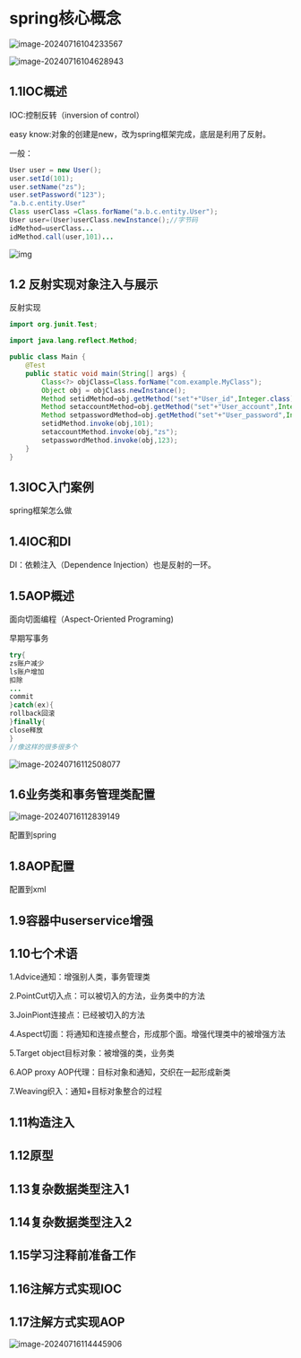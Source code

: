 # spring核心概念

![image-20240716104233567](D:/Blog/source/_posts/杂题结论/image-20240716104233567.png)

![image-20240716104628943](D:/Blog/source/_posts/杂题结论/image-20240716104628943.png)

## 1.1IOC概述

IOC:控制反转（inversion of control）

easy know:对象的创建是new，改为spring框架完成，底层是利用了反射。

一般：

```java
User user = new User();
user.setId(101);
user.setName("zs");
user.setPassword("123");
"a.b.c.entity.User"
Class userClass =Class.forName("a.b.c.entity.User");
User user=(User)userClass.newInstance();//字节码
idMethod=userClass...
idMethod.call(user,101)...
```

![img](https://img-blog.csdn.net/20170513133210763)

## 1.2 反射实现对象注入与展示

反射实现

```java
import org.junit.Test;

import java.lang.reflect.Method;

public class Main {
    @Test
    public static void main(String[] args) {
        Class<?> objClass=Class.forName("com.example.MyClass");
        Object obj = objClass.newInstance();
        Method setidMethod=obj.getMethod("set"+"User_id",Integer.class);
        Method setaccountMethod=obj.getMethod("set"+"User_account",Integer.class);
        Method setpasswordMethod=obj.getMethod("set"+"User_password",Integer.class);
        setidMethod.invoke(obj,101);
        setaccountMethod.invoke(obj,"zs");
        setpasswordMethod.invoke(obj,123);
    }
}
```



## 1.3IOC入门案例

spring框架怎么做



## 1.4IOC和DI

DI：依赖注入（Dependence Injection）也是反射的一环。

## 1.5AOP概述

面向切面编程（Aspect-Oriented Programing)

早期写事务

```java
try{
zs账户减少
ls账户增加
扣除
...
commit
}catch(ex){
rollback回滚
}finally{
close释放
}
//像这样的很多很多个
```

![image-20240716112508077](D:/Blog/source/_posts/杂题结论/image-20240716112508077.png)

## 1.6业务类和事务管理类配置

![image-20240716112839149](D:/Blog/source/_posts/杂题结论/image-20240716112839149.png)

配置到spring

## 1.8AOP配置

配置到xml

## 1.9容器中userservice增强

## 1.10七个术语

1.Advice通知：增强别人类，事务管理类

2.PointCut切入点：可以被切入的方法，业务类中的方法

3.JoinPiont连接点：已经被切入的方法

4.Aspect切面：将通知和连接点整合，形成那个面。增强代理类中的被增强方法

5.Target object目标对象：被增强的类，业务类

6.AOP proxy AOP代理：目标对象和通知，交织在一起形成新类

7.Weaving织入：通知+目标对象整合的过程

## 1.11构造注入



## 1.12原型

## 1.13复杂数据类型注入1

## 1.14复杂数据类型注入2

## 1.15学习注释前准备工作

## 1.16注解方式实现IOC

## 1.17注解方式实现AOP

![image-20240716114445906](D:/Blog/source/_posts/杂题结论/image-20240716114445906.png)
